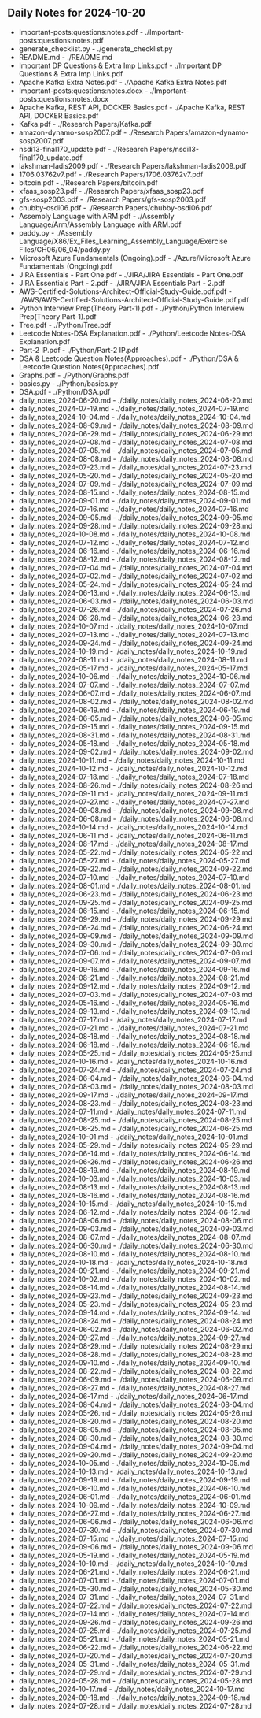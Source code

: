 ## Daily Notes for 2024-10-20

- Important-posts:questions:notes.pdf - ./Important-posts:questions:notes.pdf
- generate_checklist.py - ./generate_checklist.py
- README.md - ./README.md
- Important DP Questions & Extra Imp Links.pdf - ./Important DP Questions & Extra Imp Links.pdf
- Apache Kafka Extra Notes.pdf - ./Apache Kafka Extra Notes.pdf
- Important-posts:questions:notes.docx - ./Important-posts:questions:notes.docx
- Apache Kafka, REST API, DOCKER Basics.pdf - ./Apache Kafka, REST API, DOCKER Basics.pdf
- Kafka.pdf - ./Research Papers/Kafka.pdf
- amazon-dynamo-sosp2007.pdf - ./Research Papers/amazon-dynamo-sosp2007.pdf
- nsdi13-final170_update.pdf - ./Research Papers/nsdi13-final170_update.pdf
- lakshman-ladis2009.pdf - ./Research Papers/lakshman-ladis2009.pdf
- 1706.03762v7.pdf - ./Research Papers/1706.03762v7.pdf
- bitcoin.pdf - ./Research Papers/bitcoin.pdf
- xfaas_sosp23.pdf - ./Research Papers/xfaas_sosp23.pdf
- gfs-sosp2003.pdf - ./Research Papers/gfs-sosp2003.pdf
- chubby-osdi06.pdf - ./Research Papers/chubby-osdi06.pdf
- Assembly Language with ARM.pdf - ./Assembly Language/Arm/Assembly Language with ARM.pdf
- paddy.py - ./Assembly Language/X86/Ex_Files_Learning_Assembly_Language/Exercise Files/CH06/06_04/paddy.py
- Microsoft Azure Fundamentals (Ongoing).pdf - ./Azure/Microsoft Azure Fundamentals (Ongoing).pdf
- JIRA Essentials - Part One.pdf - ./JIRA/JIRA Essentials - Part One.pdf
- JIRA Essentials Part - 2.pdf - ./JIRA/JIRA Essentials Part - 2.pdf
- AWS-Certified-Solutions-Architect-Official-Study-Guide.pdf.pdf - ./AWS/AWS-Certified-Solutions-Architect-Official-Study-Guide.pdf.pdf
- Python Interview Prep(Theory Part-1).pdf - ./Python/Python Interview Prep(Theory Part-1).pdf
- Tree.pdf - ./Python/Tree.pdf
- Leetcode Notes-DSA Explanation.pdf - ./Python/Leetcode Notes-DSA Explanation.pdf
- Part-2 IP.pdf - ./Python/Part-2 IP.pdf
- DSA & Leetcode Question Notes(Approaches).pdf - ./Python/DSA & Leetcode Question Notes(Approaches).pdf
- Graphs.pdf - ./Python/Graphs.pdf
- basics.py - ./Python/basics.py
- DSA.pdf - ./Python/DSA.pdf
- daily_notes_2024-06-20.md - ./daily_notes/daily_notes_2024-06-20.md
- daily_notes_2024-07-19.md - ./daily_notes/daily_notes_2024-07-19.md
- daily_notes_2024-10-04.md - ./daily_notes/daily_notes_2024-10-04.md
- daily_notes_2024-08-09.md - ./daily_notes/daily_notes_2024-08-09.md
- daily_notes_2024-06-29.md - ./daily_notes/daily_notes_2024-06-29.md
- daily_notes_2024-07-08.md - ./daily_notes/daily_notes_2024-07-08.md
- daily_notes_2024-07-05.md - ./daily_notes/daily_notes_2024-07-05.md
- daily_notes_2024-08-08.md - ./daily_notes/daily_notes_2024-08-08.md
- daily_notes_2024-07-23.md - ./daily_notes/daily_notes_2024-07-23.md
- daily_notes_2024-05-20.md - ./daily_notes/daily_notes_2024-05-20.md
- daily_notes_2024-07-09.md - ./daily_notes/daily_notes_2024-07-09.md
- daily_notes_2024-08-15.md - ./daily_notes/daily_notes_2024-08-15.md
- daily_notes_2024-09-01.md - ./daily_notes/daily_notes_2024-09-01.md
- daily_notes_2024-07-16.md - ./daily_notes/daily_notes_2024-07-16.md
- daily_notes_2024-09-05.md - ./daily_notes/daily_notes_2024-09-05.md
- daily_notes_2024-09-28.md - ./daily_notes/daily_notes_2024-09-28.md
- daily_notes_2024-10-08.md - ./daily_notes/daily_notes_2024-10-08.md
- daily_notes_2024-07-12.md - ./daily_notes/daily_notes_2024-07-12.md
- daily_notes_2024-06-16.md - ./daily_notes/daily_notes_2024-06-16.md
- daily_notes_2024-08-12.md - ./daily_notes/daily_notes_2024-08-12.md
- daily_notes_2024-07-04.md - ./daily_notes/daily_notes_2024-07-04.md
- daily_notes_2024-07-02.md - ./daily_notes/daily_notes_2024-07-02.md
- daily_notes_2024-05-24.md - ./daily_notes/daily_notes_2024-05-24.md
- daily_notes_2024-06-13.md - ./daily_notes/daily_notes_2024-06-13.md
- daily_notes_2024-06-03.md - ./daily_notes/daily_notes_2024-06-03.md
- daily_notes_2024-07-26.md - ./daily_notes/daily_notes_2024-07-26.md
- daily_notes_2024-06-28.md - ./daily_notes/daily_notes_2024-06-28.md
- daily_notes_2024-10-07.md - ./daily_notes/daily_notes_2024-10-07.md
- daily_notes_2024-07-13.md - ./daily_notes/daily_notes_2024-07-13.md
- daily_notes_2024-09-24.md - ./daily_notes/daily_notes_2024-09-24.md
- daily_notes_2024-10-19.md - ./daily_notes/daily_notes_2024-10-19.md
- daily_notes_2024-08-11.md - ./daily_notes/daily_notes_2024-08-11.md
- daily_notes_2024-05-17.md - ./daily_notes/daily_notes_2024-05-17.md
- daily_notes_2024-10-06.md - ./daily_notes/daily_notes_2024-10-06.md
- daily_notes_2024-07-07.md - ./daily_notes/daily_notes_2024-07-07.md
- daily_notes_2024-06-07.md - ./daily_notes/daily_notes_2024-06-07.md
- daily_notes_2024-08-02.md - ./daily_notes/daily_notes_2024-08-02.md
- daily_notes_2024-06-19.md - ./daily_notes/daily_notes_2024-06-19.md
- daily_notes_2024-06-05.md - ./daily_notes/daily_notes_2024-06-05.md
- daily_notes_2024-09-15.md - ./daily_notes/daily_notes_2024-09-15.md
- daily_notes_2024-08-31.md - ./daily_notes/daily_notes_2024-08-31.md
- daily_notes_2024-05-18.md - ./daily_notes/daily_notes_2024-05-18.md
- daily_notes_2024-09-02.md - ./daily_notes/daily_notes_2024-09-02.md
- daily_notes_2024-10-11.md - ./daily_notes/daily_notes_2024-10-11.md
- daily_notes_2024-10-12.md - ./daily_notes/daily_notes_2024-10-12.md
- daily_notes_2024-07-18.md - ./daily_notes/daily_notes_2024-07-18.md
- daily_notes_2024-08-26.md - ./daily_notes/daily_notes_2024-08-26.md
- daily_notes_2024-09-11.md - ./daily_notes/daily_notes_2024-09-11.md
- daily_notes_2024-07-27.md - ./daily_notes/daily_notes_2024-07-27.md
- daily_notes_2024-09-08.md - ./daily_notes/daily_notes_2024-09-08.md
- daily_notes_2024-06-08.md - ./daily_notes/daily_notes_2024-06-08.md
- daily_notes_2024-10-14.md - ./daily_notes/daily_notes_2024-10-14.md
- daily_notes_2024-06-11.md - ./daily_notes/daily_notes_2024-06-11.md
- daily_notes_2024-08-17.md - ./daily_notes/daily_notes_2024-08-17.md
- daily_notes_2024-05-22.md - ./daily_notes/daily_notes_2024-05-22.md
- daily_notes_2024-05-27.md - ./daily_notes/daily_notes_2024-05-27.md
- daily_notes_2024-09-22.md - ./daily_notes/daily_notes_2024-09-22.md
- daily_notes_2024-07-10.md - ./daily_notes/daily_notes_2024-07-10.md
- daily_notes_2024-08-01.md - ./daily_notes/daily_notes_2024-08-01.md
- daily_notes_2024-06-23.md - ./daily_notes/daily_notes_2024-06-23.md
- daily_notes_2024-09-25.md - ./daily_notes/daily_notes_2024-09-25.md
- daily_notes_2024-06-15.md - ./daily_notes/daily_notes_2024-06-15.md
- daily_notes_2024-09-29.md - ./daily_notes/daily_notes_2024-09-29.md
- daily_notes_2024-06-24.md - ./daily_notes/daily_notes_2024-06-24.md
- daily_notes_2024-09-09.md - ./daily_notes/daily_notes_2024-09-09.md
- daily_notes_2024-09-30.md - ./daily_notes/daily_notes_2024-09-30.md
- daily_notes_2024-07-06.md - ./daily_notes/daily_notes_2024-07-06.md
- daily_notes_2024-09-07.md - ./daily_notes/daily_notes_2024-09-07.md
- daily_notes_2024-09-16.md - ./daily_notes/daily_notes_2024-09-16.md
- daily_notes_2024-08-21.md - ./daily_notes/daily_notes_2024-08-21.md
- daily_notes_2024-09-12.md - ./daily_notes/daily_notes_2024-09-12.md
- daily_notes_2024-07-03.md - ./daily_notes/daily_notes_2024-07-03.md
- daily_notes_2024-05-16.md - ./daily_notes/daily_notes_2024-05-16.md
- daily_notes_2024-09-13.md - ./daily_notes/daily_notes_2024-09-13.md
- daily_notes_2024-07-17.md - ./daily_notes/daily_notes_2024-07-17.md
- daily_notes_2024-07-21.md - ./daily_notes/daily_notes_2024-07-21.md
- daily_notes_2024-08-18.md - ./daily_notes/daily_notes_2024-08-18.md
- daily_notes_2024-06-18.md - ./daily_notes/daily_notes_2024-06-18.md
- daily_notes_2024-05-25.md - ./daily_notes/daily_notes_2024-05-25.md
- daily_notes_2024-10-16.md - ./daily_notes/daily_notes_2024-10-16.md
- daily_notes_2024-07-24.md - ./daily_notes/daily_notes_2024-07-24.md
- daily_notes_2024-06-04.md - ./daily_notes/daily_notes_2024-06-04.md
- daily_notes_2024-08-03.md - ./daily_notes/daily_notes_2024-08-03.md
- daily_notes_2024-09-17.md - ./daily_notes/daily_notes_2024-09-17.md
- daily_notes_2024-08-23.md - ./daily_notes/daily_notes_2024-08-23.md
- daily_notes_2024-07-11.md - ./daily_notes/daily_notes_2024-07-11.md
- daily_notes_2024-08-25.md - ./daily_notes/daily_notes_2024-08-25.md
- daily_notes_2024-06-25.md - ./daily_notes/daily_notes_2024-06-25.md
- daily_notes_2024-10-01.md - ./daily_notes/daily_notes_2024-10-01.md
- daily_notes_2024-05-29.md - ./daily_notes/daily_notes_2024-05-29.md
- daily_notes_2024-06-14.md - ./daily_notes/daily_notes_2024-06-14.md
- daily_notes_2024-06-26.md - ./daily_notes/daily_notes_2024-06-26.md
- daily_notes_2024-08-19.md - ./daily_notes/daily_notes_2024-08-19.md
- daily_notes_2024-10-03.md - ./daily_notes/daily_notes_2024-10-03.md
- daily_notes_2024-08-13.md - ./daily_notes/daily_notes_2024-08-13.md
- daily_notes_2024-08-16.md - ./daily_notes/daily_notes_2024-08-16.md
- daily_notes_2024-10-15.md - ./daily_notes/daily_notes_2024-10-15.md
- daily_notes_2024-06-12.md - ./daily_notes/daily_notes_2024-06-12.md
- daily_notes_2024-08-06.md - ./daily_notes/daily_notes_2024-08-06.md
- daily_notes_2024-09-03.md - ./daily_notes/daily_notes_2024-09-03.md
- daily_notes_2024-08-07.md - ./daily_notes/daily_notes_2024-08-07.md
- daily_notes_2024-06-30.md - ./daily_notes/daily_notes_2024-06-30.md
- daily_notes_2024-08-10.md - ./daily_notes/daily_notes_2024-08-10.md
- daily_notes_2024-10-18.md - ./daily_notes/daily_notes_2024-10-18.md
- daily_notes_2024-09-21.md - ./daily_notes/daily_notes_2024-09-21.md
- daily_notes_2024-10-02.md - ./daily_notes/daily_notes_2024-10-02.md
- daily_notes_2024-08-14.md - ./daily_notes/daily_notes_2024-08-14.md
- daily_notes_2024-09-23.md - ./daily_notes/daily_notes_2024-09-23.md
- daily_notes_2024-05-23.md - ./daily_notes/daily_notes_2024-05-23.md
- daily_notes_2024-09-14.md - ./daily_notes/daily_notes_2024-09-14.md
- daily_notes_2024-08-24.md - ./daily_notes/daily_notes_2024-08-24.md
- daily_notes_2024-06-02.md - ./daily_notes/daily_notes_2024-06-02.md
- daily_notes_2024-09-27.md - ./daily_notes/daily_notes_2024-09-27.md
- daily_notes_2024-08-29.md - ./daily_notes/daily_notes_2024-08-29.md
- daily_notes_2024-08-28.md - ./daily_notes/daily_notes_2024-08-28.md
- daily_notes_2024-09-10.md - ./daily_notes/daily_notes_2024-09-10.md
- daily_notes_2024-08-22.md - ./daily_notes/daily_notes_2024-08-22.md
- daily_notes_2024-06-09.md - ./daily_notes/daily_notes_2024-06-09.md
- daily_notes_2024-08-27.md - ./daily_notes/daily_notes_2024-08-27.md
- daily_notes_2024-06-17.md - ./daily_notes/daily_notes_2024-06-17.md
- daily_notes_2024-08-04.md - ./daily_notes/daily_notes_2024-08-04.md
- daily_notes_2024-05-26.md - ./daily_notes/daily_notes_2024-05-26.md
- daily_notes_2024-08-20.md - ./daily_notes/daily_notes_2024-08-20.md
- daily_notes_2024-08-05.md - ./daily_notes/daily_notes_2024-08-05.md
- daily_notes_2024-08-30.md - ./daily_notes/daily_notes_2024-08-30.md
- daily_notes_2024-09-04.md - ./daily_notes/daily_notes_2024-09-04.md
- daily_notes_2024-09-20.md - ./daily_notes/daily_notes_2024-09-20.md
- daily_notes_2024-10-05.md - ./daily_notes/daily_notes_2024-10-05.md
- daily_notes_2024-10-13.md - ./daily_notes/daily_notes_2024-10-13.md
- daily_notes_2024-09-19.md - ./daily_notes/daily_notes_2024-09-19.md
- daily_notes_2024-06-10.md - ./daily_notes/daily_notes_2024-06-10.md
- daily_notes_2024-06-01.md - ./daily_notes/daily_notes_2024-06-01.md
- daily_notes_2024-10-09.md - ./daily_notes/daily_notes_2024-10-09.md
- daily_notes_2024-06-27.md - ./daily_notes/daily_notes_2024-06-27.md
- daily_notes_2024-06-06.md - ./daily_notes/daily_notes_2024-06-06.md
- daily_notes_2024-07-30.md - ./daily_notes/daily_notes_2024-07-30.md
- daily_notes_2024-07-15.md - ./daily_notes/daily_notes_2024-07-15.md
- daily_notes_2024-09-06.md - ./daily_notes/daily_notes_2024-09-06.md
- daily_notes_2024-05-19.md - ./daily_notes/daily_notes_2024-05-19.md
- daily_notes_2024-10-10.md - ./daily_notes/daily_notes_2024-10-10.md
- daily_notes_2024-06-21.md - ./daily_notes/daily_notes_2024-06-21.md
- daily_notes_2024-07-01.md - ./daily_notes/daily_notes_2024-07-01.md
- daily_notes_2024-05-30.md - ./daily_notes/daily_notes_2024-05-30.md
- daily_notes_2024-07-31.md - ./daily_notes/daily_notes_2024-07-31.md
- daily_notes_2024-07-22.md - ./daily_notes/daily_notes_2024-07-22.md
- daily_notes_2024-07-14.md - ./daily_notes/daily_notes_2024-07-14.md
- daily_notes_2024-09-26.md - ./daily_notes/daily_notes_2024-09-26.md
- daily_notes_2024-07-25.md - ./daily_notes/daily_notes_2024-07-25.md
- daily_notes_2024-05-21.md - ./daily_notes/daily_notes_2024-05-21.md
- daily_notes_2024-06-22.md - ./daily_notes/daily_notes_2024-06-22.md
- daily_notes_2024-07-20.md - ./daily_notes/daily_notes_2024-07-20.md
- daily_notes_2024-05-31.md - ./daily_notes/daily_notes_2024-05-31.md
- daily_notes_2024-07-29.md - ./daily_notes/daily_notes_2024-07-29.md
- daily_notes_2024-05-28.md - ./daily_notes/daily_notes_2024-05-28.md
- daily_notes_2024-10-17.md - ./daily_notes/daily_notes_2024-10-17.md
- daily_notes_2024-09-18.md - ./daily_notes/daily_notes_2024-09-18.md
- daily_notes_2024-07-28.md - ./daily_notes/daily_notes_2024-07-28.md
